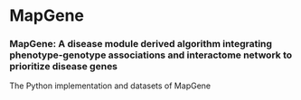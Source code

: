# MapGene
### MapGene: A disease module derived algorithm integrating phenotype-genotype associations and interactome network to prioritize disease genes

The Python implementation and datasets of MapGene
